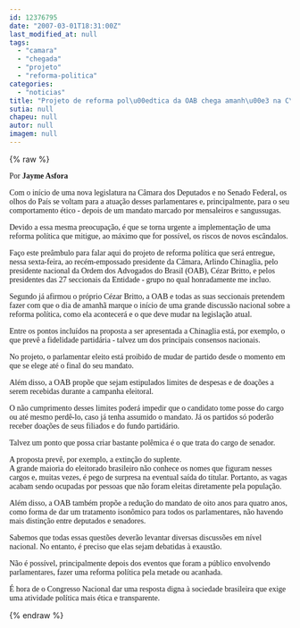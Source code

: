 ```yaml
---
id: 12376795
date: "2007-03-01T18:31:00Z"
last_modified_at: null
tags:
  - "camara"
  - "chegada"
  - "projeto"
  - "reforma-politica"
categories:
  - "noticias"
title: "Projeto de reforma pol\u00edtica da OAB chega amanh\u00e3 na C\u00e2mara e prev\u00ea fim do troca-troca partid\u00e1rio"
sutia: null
chapeu: null
autor: null
imagem: null
---
```

{% raw %}
<p><P><FONT face=Verdana>Por<STRONG> Jayme Asfora</STRONG></FONT></P></p>
<p><P><FONT face=Verdana>Com o início de uma nova legislatura na Câmara dos Deputados e no Senado Federal, os olhos do País se voltam para a atuação desses parlamentares e, principalmente, para o seu comportamento ético - depois de um mandato marcado por mensaleiros e sangussugas. </FONT></P></p>
<p><P><FONT face=Verdana>Devido a essa mesma preocupação, é que se torna urgente a implementação de uma reforma política que mitigue, ao máximo que for possível, os riscos de novos escândalos.</FONT></P></p>
<p><P><FONT face=Verdana>Faço este preâmbulo para falar aqui do projeto de reforma política que será entregue, nessa sexta-feira, ao recém-empossado presidente da Câmara, Arlindo Chinaglia, pelo presidente nacional da Ordem dos Advogados do Brasil (OAB), Cézar Britto, e pelos presidentes das 27 seccionais da Entidade - grupo no qual honradamente me incluo. </FONT></P></p>
<p><P><FONT face=Verdana>Segundo já afirmou o próprio Cézar Britto, a OAB e todas as suas seccionais pretendem fazer com que o dia de amanhã marque o início de uma grande discussão nacional sobre a reforma política, como ela acontecerá e o que deve mudar na legislação atual.</FONT></P></p>
<p><P><FONT face=Verdana>Entre os pontos incluídos na proposta a ser apresentada a Chinaglia está, por exemplo, o que prevê a fidelidade partidária - talvez um dos principais consensos nacionais. </FONT></P></p>
<p><P><FONT face=Verdana>No projeto, o parlamentar eleito está proibido de mudar de partido desde o momento em que se elege até o final do seu mandato. </FONT></P></p>
<p><P><FONT face=Verdana>Além disso, a OAB propõe que sejam estipulados limites de despesas e de doações a serem recebidas durante a campanha eleitoral. </FONT></P></p>
<p><P><FONT face=Verdana>O não cumprimento desses limites poderá impedir que o candidato tome posse do cargo ou até mesmo perdê-lo, caso já tenha assumido o mandato. Já os partidos só poderão receber doações de seus filiados e do fundo partidário.</FONT></P></p>
<p><P><FONT face=Verdana>Talvez um ponto que possa criar bastante polêmica é o que trata do cargo de senador. </FONT></P></p>
<p><P><FONT face=Verdana>A proposta prevê, por exemplo, a extinção do suplente. <BR>A grande maioria do eleitorado brasileiro não conhece os nomes que figuram nesses cargos e, muitas vezes, é pego de surpresa na eventual saída do titular. Portanto, as vagas acabam sendo ocupadas por pessoas que não foram eleitas diretamente pela população. </FONT></P></p>
<p><P><FONT face=Verdana>Além disso, a OAB também propõe a redução do mandato de oito anos para quatro anos, como forma de dar um tratamento isonômico para todos os parlamentares, não havendo mais distinção entre deputados e senadores.</FONT></P></p>
<p><P><FONT face=Verdana>Sabemos que todas essas questões deverão levantar diversas discussões em nível nacional. No entanto, é preciso que elas sejam debatidas à exaustão. </FONT></P></p>
<p><P><FONT face=Verdana>Não é possível, principalmente depois dos eventos que foram a público envolvendo parlamentares, fazer uma reforma política pela metade ou acanhada. </FONT></P></p>
<p><P><FONT face=Verdana>É hora de o Congresso Nacional dar uma resposta digna à sociedade brasileira que exige uma atividade política mais ética e transparente. <BR></P></FONT> </p>
{% endraw %}